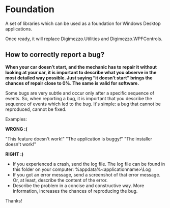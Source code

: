 # Foundation
A set of libraries which can be used as a foundation for Windows Desktop applications.

Once ready, it will replace Digimezzo.Utilities and Digimezzo.WPFControls.

## How to correctly report a bug? ##

**When your car doesn’t start, and the mechanic has to repair it without looking at your car, it is important to describe what you observe in the most detailed way possible. Just saying “it doesn’t start” brings the chances of repair close to 0%. The same is valid for software.**

Some bugs are very subtle and occur only after a specific sequence of events. So, when reporting a bug, it is important that you describe the sequence of events which led to the bug. It's simple: a bug that cannot be reproduced, cannot be fixed.

Examples:

**WRONG :(**

"This feature doesn't work!" "The application is buggy!" "The installer doesn't work!"

**RIGHT :)**

- If you experienced a crash, send the log file. The log file can be found in this folder on your computer: %appdata%\<applicationname>\Log
- If you got an error message, send a screenshot of that error message. Or, at least, describe the content of the error.
- Describe the problem in a concise and constructive way. More information, increases the chances of reproducing the bug.

Thanks!
